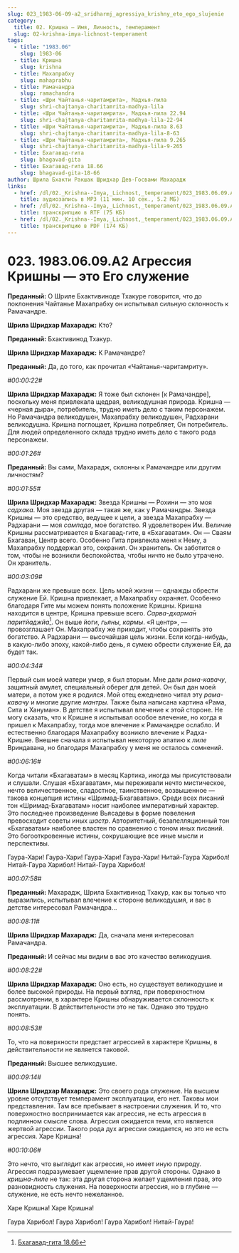 ```yaml
---
slug: 023_1983-06-09-a2_sridharmj_agressiya_krishny_eto_ego_slujenie
category:
  title: 02. Кришна — Имя, Личность, темперамент
  slug: 02-krishna-imya-lichnost-temperament
tags:
  - title: "1983.06"
    slug: 1983-06
  - title: Кришна
    slug: krishna
  - title: Махапрабху
    slug: mahaprabhu
  - title: Рамачандра
    slug: ramachandra
  - title: «Шри Чайтанья-чаритамрита», Мадхья-лила
    slug: shri-chajtanya-charitamrita-madhya-lila
  - title: «Шри Чайтанья-чаритамрита», Мадхья-лила 22.94
    slug: shri-chajtanya-charitamrita-madhya-lila-22-94
  - title: «Шри Чайтанья-чаритамрита», Мадхья-лила 8.63
    slug: shri-chajtanya-charitamrita-madhya-lila-8-63
  - title: «Шри Чайтанья-чаритамрита», Мадхья-лила 9.265
    slug: shri-chajtanya-charitamrita-madhya-lila-9-265
  - title: Бхагавад-гита
    slug: bhagavad-gita
  - title: Бхагавад-гита 18.66
    slug: bhagavad-gita-18-66
author: Шрила Бхакти Ракшак Шридхар Дев-Госвами Махарадж
links:
  - href: /dl/02._Krishna--Imya,_Lichnost,_temperament/023_1983.06.09.A2_SridharMj_Agressiya_Krishny_eto_ego_slujenie.mp3
    title: аудиозапись в MP3 (11 мин. 10 сек., 5.2 МБ)
  - href: /dl/02._Krishna--Imya,_Lichnost,_temperament/023_1983.06.09.A2_SridharMj_Agressiya_Krishny_eto_ego_slujenie.rtf
    title: транскрипцию в RTF (75 КБ)
  - href: /dl/02._Krishna--Imya,_Lichnost,_temperament/023_1983.06.09.A2_SridharMj_Agressiya_Krishny_eto_ego_slujenie.pdf
    title: транскрипцию в PDF (174 КБ)
---
```


# 023. 1983.06.09.A2 Агрессия Кришны — это Его служение

**Преданный:** О Шриле Бхактивиноде Тхакуре говорится, что до поклонения Чайтанье Махапрабху он испытывал сильную склонность к Рамачандре.

**Шрила Шридхар Махарадж:** Кто?

**Преданный:** Бхактивинод Тхакур.

**Шрила Шридхар Махарадж:** К Рамачандре?

**Преданный:** Да, до того, как прочитал «Чайтанья-чаритамриту».

*#00:00:22#*

**Шрила Шридхар Махарадж:** Я тоже был склонен [к Рамачандре], поскольку меня привлекала щедрая, великодушная природа. Кришна — «черная дыра», потребитель, трудно иметь дело с таким персонажем. Но Рамачандра великодушен, Махапрабху великодушен, Радхарани великодушна. Кришна поглощает, Кришна потребляет, Он потребитель. Для людей определенного склада трудно иметь дело с такого рода персонажем.

*#00:01:26#*

**Преданный:** Вы сами, Махарадж, склонны к Рамачандре или другим личностям?

*#00:01:55#*

**Шрила Шридхар Махарадж:** Звезда Кришны — Рохини — это моя *садхака*. Моя звезда другая — такая же, как у Рамачандры. Звезда Кришны — это средство, ведущее к цели, а звезда Махапрабху — Радхарани — моя *сампада*, мое богатство. Я удовлетворен Им. Величие Кришны рассматривается в Бхагавад-гите, в «Бхагаватам». Он — Сваям Бхагаван, Центр всего. Особенно Гита привлекла меня к Нему, а Махапрабху поддержал это, сохранил. Он хранитель. Он заботится о том, чтобы не возникли беспокойства, чтобы ничто не было утрачено. Он хранитель.

*#00:03:09#*

Радхарани же превыше всех. Цель моей жизни — однажды обрести служение Ей. Кришна привлекает, а Махапрабху охраняет. Особенно благодаря Гите мы можем понять положение Кришны. Кришна находится в центре, Кришна превыше всего. *Сарва-дхарма̄н паритйаджйа*[^_ftn1]. Он выше йоги, *гьяны*, *кармы*. «Я центр», — провозглашает Он. Махапрабху же приходит, чтобы сохранять это богатство. А Радхарани — высочайшая цель жизни. Если когда-нибудь, в какую-либо эпоху, какой-либо день, я сумею обрести служение Ей, да будет так.

*#00:04:34#*

Первый сын моей матери умер, я был вторым. Мне дали *рама-кавачу*, защитный амулет, специальный оберег для детей. Он был дан моей матери, а потом уже я родился. Мой отец ежедневно читал эту *рама-кавачу* и многие другие *мантры*. Также была написана картина «Рама, Сита и Хануман». В детстве я испытывал влечение к этой стороне. Не могу сказать, что к Кришне я испытывал особое влечение, но когда я пришел к Махапрабху, тогда мое влечение к Рамачандре ослабло. И естественно благодаря Махапрабху возникло влечение к Радха-Кришне. Внешне сначала я испытывал некоторую апатию к *лиле* Вриндавана, но благодаря Махапрабху у меня не осталось сомнений.

*#00:06:16#*

Когда читали «Бхагаватам» в месяц Картика, иногда мы присутствовали и слушали. Слушая «Бхагаватам», мы переживали нечто мистическое, нечто величественное, сладостное, таинственное, возвышенное — такова концепция истины «Шримад-Бхагаватам». Среди всех писаний тон «Шримад-Бхагаватам» носит наиболее императивный характер. Это последнее произведение Вьясадевы в форме повеления превосходит советы иных *шастр*. Авторитетный, безапелляционный тон «Бхагаватам» наиболее властен по сравнению с тоном иных писаний. Это богооткровенные истины, сокрушающие все иные мысли и перспективы.

Гаура-Хари! Гаура-Хари! Гаура-Хари! Гаура-Хари! Нитай-Гаура Харибол! Нитай-Гаура Харибол! Нитай-Гаура Харибол!

*#00:07:58#*

**Преданный:** Махарадж, Шрила Бхактивинод Тхакур, как вы только что выразились, испытывал влечение к стороне великодушия, и вас в детстве интересовал Рамачандра…

*#00:08:11#*

**Шрила Шридхар Махарадж:** Да, сначала меня интересовал Рамачандра.

**Преданный:** И сейчас мы видим в вас это качество великодушия.

*#00:08:22#*

**Шрила Шридхар Махарадж:** Оно есть, но существует великодушие и более высокой природы. На первый взгляд, при поверхностном рассмотрении, в характере Кришны обнаруживается склонность к эксплуатации. В действительности это не так. Однако это трудно понять.

*#00:08:53#*

То, что на поверхности предстает агрессией в характере Кришны, в действительности не является таковой.

**Преданный:** Высшее великодушие.

*#00:09:14#*

**Шрила Шридхар Махарадж:** Это своего рода служение. На высшем уровне отсутствует темперамент эксплуатации, его нет. Таковы мои представления. Там все пребывает в настроении служения. И то, что поверхностно воспринимается как агрессия, не есть агрессия в подлинном смысле слова. Агрессия ожидается теми, кто является жертвой агрессии. Такого рода дух агрессии ожидается, но это не есть агрессия. Харе Кришна!

*#00:10:06#*

Это нечто, что выглядит как агрессия, но имеет иную природу. Агрессия подразумевает ущемление прав другой стороны. Однако в *кришна-лиле* не так: эта другая сторона желает ущемления прав, это разновидность служения. На поверхности агрессия, но в глубине — служение, не есть нечто нежеланное.

Харе Кришна! Харе Кришна!

Гаура Харибол! Гаура Харибол! Гаура Харибол! Нитай-Гаура!



[^_ftn1]: [Бхагавад-гита 18.66](../notes/bhagavad-gita/bhagavad-gita-18-66.md)
